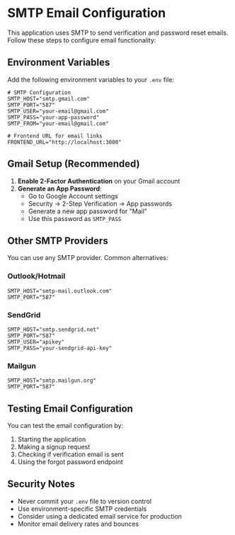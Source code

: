 # SMTP Email Configuration

This application uses SMTP to send verification and password reset emails. Follow these steps to configure email functionality:

## Environment Variables

Add the following environment variables to your `.env` file:

```env
# SMTP Configuration
SMTP_HOST="smtp.gmail.com"
SMTP_PORT="587"
SMTP_USER="your-email@gmail.com"
SMTP_PASS="your-app-password"
SMTP_FROM="your-email@gmail.com"

# Frontend URL for email links
FRONTEND_URL="http://localhost:3000"
```

## Gmail Setup (Recommended)

1. **Enable 2-Factor Authentication** on your Gmail account
2. **Generate an App Password**:
   - Go to Google Account settings
   - Security → 2-Step Verification → App passwords
   - Generate a new app password for "Mail"
   - Use this password as `SMTP_PASS`

## Other SMTP Providers

You can use any SMTP provider. Common alternatives:

### Outlook/Hotmail
```env
SMTP_HOST="smtp-mail.outlook.com"
SMTP_PORT="587"
```

### SendGrid
```env
SMTP_HOST="smtp.sendgrid.net"
SMTP_PORT="587"
SMTP_USER="apikey"
SMTP_PASS="your-sendgrid-api-key"
```

### Mailgun
```env
SMTP_HOST="smtp.mailgun.org"
SMTP_PORT="587"
```

## Testing Email Configuration

You can test the email configuration by:

1. Starting the application
2. Making a signup request
3. Checking if verification email is sent
4. Using the forgot password endpoint

## Security Notes

- Never commit your `.env` file to version control
- Use environment-specific SMTP credentials
- Consider using a dedicated email service for production
- Monitor email delivery rates and bounces 